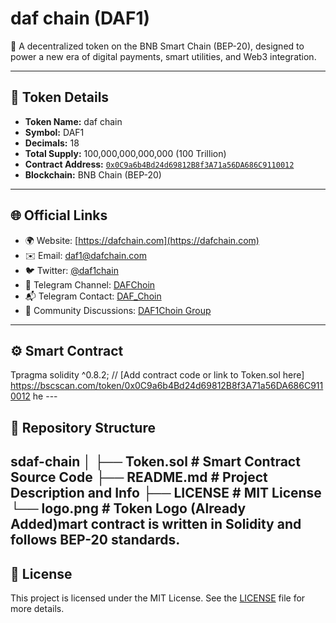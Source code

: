 # daf chain (DAF1)

🚀 A decentralized token on the BNB Smart Chain (BEP-20), designed to power a new era of digital payments, smart utilities, and Web3 integration.

---

## 📄 Token Details

- **Token Name:** daf chain
- **Symbol:** DAF1
- **Decimals:** 18
- **Total Supply:** 100,000,000,000,000 (100 Trillion)
- **Contract Address:** [`0x0C9a6b4Bd24d69812B8f3A71a56DA686C9110012`](https://bscscan.com/token/0x0C9a6b4Bd24d69812B8f3A71a56DA686C9110012)
- **Blockchain:** BNB Chain (BEP-20)

---

## 🌐 Official Links

- 🌍 Website: [https://dafchain.com](https://dafchain.com)
- ✉️ Email: daf1@dafchain.com
- 🐦 Twitter: [@daf1chain](https://x.com/daf1chain)
- 📢 Telegram Channel: [DAFChoin](https://t.me/DAFChoin)
- 📬 Telegram Contact: [DAF_Choin](https://t.me/DAF_Choin)
- 💬 Community Discussions: [DAF1Choin Group](https://t.me/DAF1Choin)

---

## ⚙️ Smart Contract

Tpragma solidity ^0.8.2;
// [Add contract code or link to Token.sol here]
https://bscscan.com/token/0x0C9a6b4Bd24d69812B8f3A71a56DA686C9110012
he ---

## 📂 Repository Structure

sdaf-chain
│
├── Token.sol             # Smart Contract Source Code
├── README.md             # Project Description and Info
├── LICENSE               # MIT License
└── logo.png              # Token Logo (Already Added)mart contract is written in Solidity and follows BEP-20 standards.
---

## 📜 License

This project is licensed under the MIT License. See the [LICENSE](LICENSE) file for more details.
